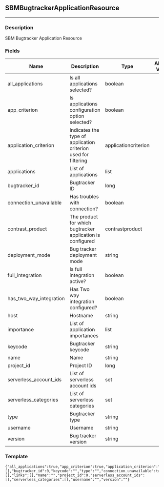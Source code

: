 ## SBMBugtrackerApplicationResource
---
### Description
 SBM Bugtracker Application Resource
### Fields
| Name | Description | Type | Allowed Values | Required |
| ---- | ----------- | ---- | -------------- | -------- |
| all_applications | Is all applications selected? | boolean |  | false |
| app_criterion | Is applications configuration option selected? | boolean |  | false |
| application_criterion | Indicates the type of application criterion used for filtering | applicationcriterion |  | false |
| applications | List of applications | list |  | false |
| bugtracker_id | Bugtracker ID | long |  | false |
| connection_unavailable | Has troubles with connection? | boolean |  | false |
| contrast_product | The product for which bugtracker application is configured | contrastproduct |  | false |
| deployment_mode | Bug tracker deployment mode | string |  | false |
| full_integration | Is full integration active? | boolean |  | false |
| has_two_way_integration | Has Two way integration configured? | boolean |  | false |
| host | Hostname | string |  | false |
| importance | List of application importances | list |  | false |
| keycode | Bugtracker keycode | string |  | false |
| name | Name | string |  | false |
| project_id | Project ID | long |  | false |
| serverless_account_ids | List of serverless account ids | set |  | false |
| serverless_categories | List of serverless categories | set |  | false |
| type | Bugtracker type | string |  | false |
| username | Username | string |  | false |
| version | Bug tracker version | string |  | false |
### Template
```
{"all_applications":true,"app_criterion":true,"application_criterion":"","applications":[],"bugtracker_id":0,"keycode":"","type":"","connection_unavailable":true,"contrast_product":"","deployment_mode":"","full_integration":true,"has_two_way_integration":true,"host":"","importance":[],"links":[],"name":"","project_id":0,"serverless_account_ids":[],"serverless_categories":[],"username":"","version":""}
```
